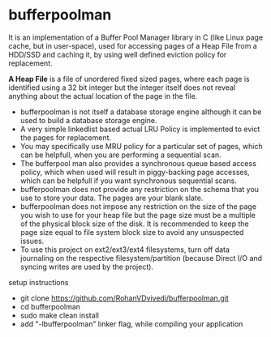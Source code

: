 # bufferpoolman
It is an implementation of a Buffer Pool Manager library in C (like Linux page cache, but in user-space), used for accessing pages of a Heap File from a HDD/SSD and caching it, by using well defined eviction policy for replacement.

**A Heap File** is a file of unordered fixed sized pages, where each page is identified using a 32 bit integer but the integer itself does not reveal anything about the actual location of the page in the file.

 * bufferpoolman is not itself a database storage engine although it can be used to build a database storage engine.
 * A very simple linkedlist based actual LRU Policy is implemented to evict the pages for replacement.
 * You may specifically use MRU policy for a particular set of pages, which can be helpfull, when you are performing a sequential scan.
 * The bufferpool man also provides a synchronous queue based access policy, which when used will result in piggy-backing page accesses, which can be helpfull if you want synchronous sequential scans.
 * bufferpoolman does not provide any restriction on the schema that you use to store your data. The pages are your blank slate.
 * bufferpoolman does not impose any restriction on the size of the page you wish to use for your heap file but the page size must be a multiple of the physical block size of the disk. It is recommended to keep the page size equal to file system block size to avoid any unsuspected issues.
 * To use this project on ext2/ext3/ext4 filesystems, turn off data journaling on the respective filesystem/partition (because Direct I/O and syncing writes are used by the project).

setup instructions
 * git clone https://github.com/RohanVDvivedi/bufferpoolman.git
 * cd bufferpoolman
 * sudo make clean install
 * add "-lbufferpoolman" linker flag, while compiling your application
